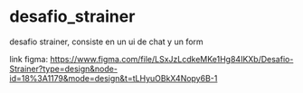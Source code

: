 # desafio_strainer

desafio strainer, consiste en un ui de chat y un form

link figma: https://www.figma.com/file/LSxJzLcdkeMKe1Hg84IKXb/Desafio-Strainer?type=design&node-id=18%3A1179&mode=design&t=tLHyuOBkX4Nopy6B-1
